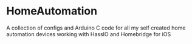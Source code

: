 # HomeAutomation
A collection of configs and Arduino C code for all my self created home automation devices working with HassIO and Homebridge for iOS
